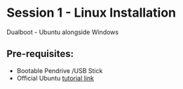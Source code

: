 # Session 1 - Linux Installation 
Dualboot - Ubuntu alongside Windows

## Pre-requisites:
- Bootable Pendrive /USB Stick
- Official Ubuntu [tutorial link](https://tutorials.ubuntu.com/tutorial/tutorial-create-a-usb-stick-on-ubuntu#0)


